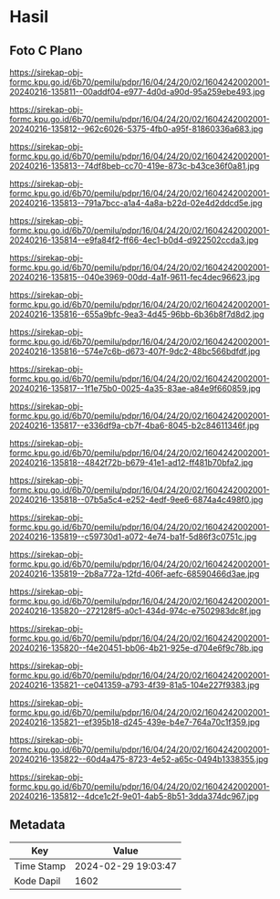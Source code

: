 # Hasil

## Foto C Plano

https://sirekap-obj-formc.kpu.go.id/6b70/pemilu/pdpr/16/04/24/20/02/1604242002001-20240216-135811--00addf04-e977-4d0d-a90d-95a259ebe493.jpg

https://sirekap-obj-formc.kpu.go.id/6b70/pemilu/pdpr/16/04/24/20/02/1604242002001-20240216-135812--962c6026-5375-4fb0-a95f-81860336a683.jpg

https://sirekap-obj-formc.kpu.go.id/6b70/pemilu/pdpr/16/04/24/20/02/1604242002001-20240216-135813--74df8beb-cc70-419e-873c-b43ce36f0a81.jpg

https://sirekap-obj-formc.kpu.go.id/6b70/pemilu/pdpr/16/04/24/20/02/1604242002001-20240216-135813--791a7bcc-a1a4-4a8a-b22d-02e4d2ddcd5e.jpg

https://sirekap-obj-formc.kpu.go.id/6b70/pemilu/pdpr/16/04/24/20/02/1604242002001-20240216-135814--e9fa84f2-ff66-4ec1-b0d4-d922502ccda3.jpg

https://sirekap-obj-formc.kpu.go.id/6b70/pemilu/pdpr/16/04/24/20/02/1604242002001-20240216-135815--040e3969-00dd-4a1f-9611-fec4dec96623.jpg

https://sirekap-obj-formc.kpu.go.id/6b70/pemilu/pdpr/16/04/24/20/02/1604242002001-20240216-135816--655a9bfc-9ea3-4d45-96bb-6b36b8f7d8d2.jpg

https://sirekap-obj-formc.kpu.go.id/6b70/pemilu/pdpr/16/04/24/20/02/1604242002001-20240216-135816--574e7c6b-d673-407f-9dc2-48bc566bdfdf.jpg

https://sirekap-obj-formc.kpu.go.id/6b70/pemilu/pdpr/16/04/24/20/02/1604242002001-20240216-135817--1f1e75b0-0025-4a35-83ae-a84e9f660859.jpg

https://sirekap-obj-formc.kpu.go.id/6b70/pemilu/pdpr/16/04/24/20/02/1604242002001-20240216-135817--e336df9a-cb7f-4ba6-8045-b2c84611346f.jpg

https://sirekap-obj-formc.kpu.go.id/6b70/pemilu/pdpr/16/04/24/20/02/1604242002001-20240216-135818--4842f72b-b679-41e1-ad12-ff481b70bfa2.jpg

https://sirekap-obj-formc.kpu.go.id/6b70/pemilu/pdpr/16/04/24/20/02/1604242002001-20240216-135818--07b5a5c4-e252-4edf-9ee6-6874a4c498f0.jpg

https://sirekap-obj-formc.kpu.go.id/6b70/pemilu/pdpr/16/04/24/20/02/1604242002001-20240216-135819--c59730d1-a072-4e74-ba1f-5d86f3c0751c.jpg

https://sirekap-obj-formc.kpu.go.id/6b70/pemilu/pdpr/16/04/24/20/02/1604242002001-20240216-135819--2b8a772a-12fd-406f-aefc-68590466d3ae.jpg

https://sirekap-obj-formc.kpu.go.id/6b70/pemilu/pdpr/16/04/24/20/02/1604242002001-20240216-135820--272128f5-a0c1-434d-974c-e7502983dc8f.jpg

https://sirekap-obj-formc.kpu.go.id/6b70/pemilu/pdpr/16/04/24/20/02/1604242002001-20240216-135820--f4e20451-bb06-4b21-925e-d704e6f9c78b.jpg

https://sirekap-obj-formc.kpu.go.id/6b70/pemilu/pdpr/16/04/24/20/02/1604242002001-20240216-135821--ce041359-a793-4f39-81a5-104e227f9383.jpg

https://sirekap-obj-formc.kpu.go.id/6b70/pemilu/pdpr/16/04/24/20/02/1604242002001-20240216-135821--ef395b18-d245-439e-b4e7-764a70c1f359.jpg

https://sirekap-obj-formc.kpu.go.id/6b70/pemilu/pdpr/16/04/24/20/02/1604242002001-20240216-135822--60d4a475-8723-4e52-a65c-0494b1338355.jpg

https://sirekap-obj-formc.kpu.go.id/6b70/pemilu/pdpr/16/04/24/20/02/1604242002001-20240216-135812--4dce1c2f-9e01-4ab5-8b51-3dda374dc967.jpg


## Metadata

| Key        | Value               |
| ---------- | ------------------- |
| Time Stamp | 2024-02-29 19:03:47 |
| Kode Dapil | 1602                |



